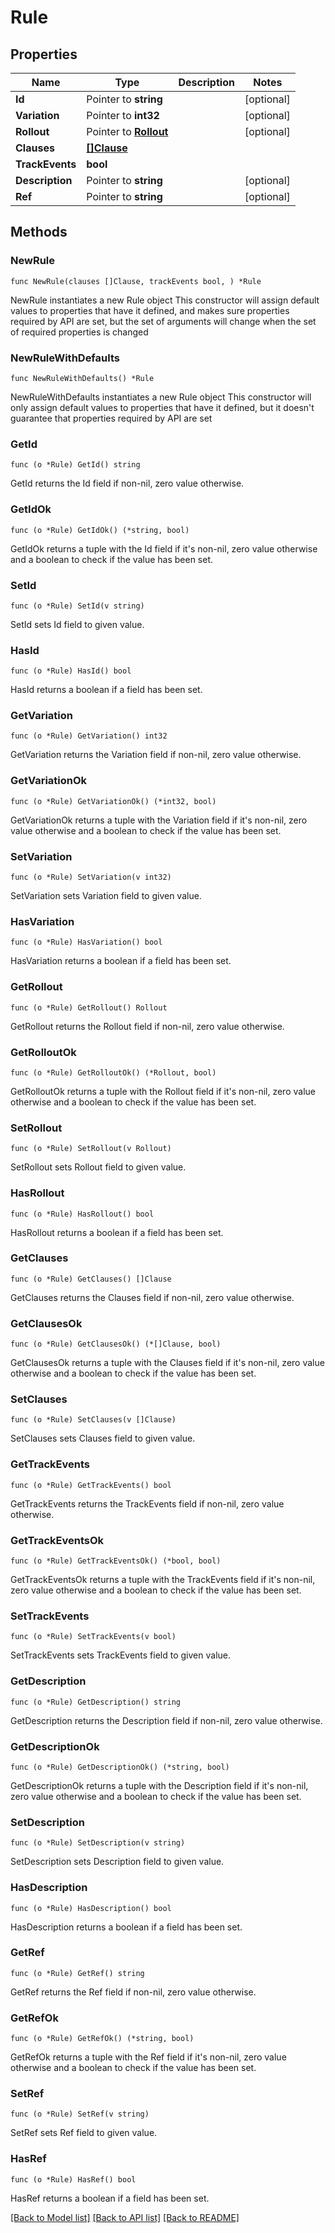 # Rule

## Properties

Name | Type | Description | Notes
------------ | ------------- | ------------- | -------------
**Id** | Pointer to **string** |  | [optional] 
**Variation** | Pointer to **int32** |  | [optional] 
**Rollout** | Pointer to [**Rollout**](Rollout.md) |  | [optional] 
**Clauses** | [**[]Clause**](Clause.md) |  | 
**TrackEvents** | **bool** |  | 
**Description** | Pointer to **string** |  | [optional] 
**Ref** | Pointer to **string** |  | [optional] 

## Methods

### NewRule

`func NewRule(clauses []Clause, trackEvents bool, ) *Rule`

NewRule instantiates a new Rule object
This constructor will assign default values to properties that have it defined,
and makes sure properties required by API are set, but the set of arguments
will change when the set of required properties is changed

### NewRuleWithDefaults

`func NewRuleWithDefaults() *Rule`

NewRuleWithDefaults instantiates a new Rule object
This constructor will only assign default values to properties that have it defined,
but it doesn't guarantee that properties required by API are set

### GetId

`func (o *Rule) GetId() string`

GetId returns the Id field if non-nil, zero value otherwise.

### GetIdOk

`func (o *Rule) GetIdOk() (*string, bool)`

GetIdOk returns a tuple with the Id field if it's non-nil, zero value otherwise
and a boolean to check if the value has been set.

### SetId

`func (o *Rule) SetId(v string)`

SetId sets Id field to given value.

### HasId

`func (o *Rule) HasId() bool`

HasId returns a boolean if a field has been set.

### GetVariation

`func (o *Rule) GetVariation() int32`

GetVariation returns the Variation field if non-nil, zero value otherwise.

### GetVariationOk

`func (o *Rule) GetVariationOk() (*int32, bool)`

GetVariationOk returns a tuple with the Variation field if it's non-nil, zero value otherwise
and a boolean to check if the value has been set.

### SetVariation

`func (o *Rule) SetVariation(v int32)`

SetVariation sets Variation field to given value.

### HasVariation

`func (o *Rule) HasVariation() bool`

HasVariation returns a boolean if a field has been set.

### GetRollout

`func (o *Rule) GetRollout() Rollout`

GetRollout returns the Rollout field if non-nil, zero value otherwise.

### GetRolloutOk

`func (o *Rule) GetRolloutOk() (*Rollout, bool)`

GetRolloutOk returns a tuple with the Rollout field if it's non-nil, zero value otherwise
and a boolean to check if the value has been set.

### SetRollout

`func (o *Rule) SetRollout(v Rollout)`

SetRollout sets Rollout field to given value.

### HasRollout

`func (o *Rule) HasRollout() bool`

HasRollout returns a boolean if a field has been set.

### GetClauses

`func (o *Rule) GetClauses() []Clause`

GetClauses returns the Clauses field if non-nil, zero value otherwise.

### GetClausesOk

`func (o *Rule) GetClausesOk() (*[]Clause, bool)`

GetClausesOk returns a tuple with the Clauses field if it's non-nil, zero value otherwise
and a boolean to check if the value has been set.

### SetClauses

`func (o *Rule) SetClauses(v []Clause)`

SetClauses sets Clauses field to given value.


### GetTrackEvents

`func (o *Rule) GetTrackEvents() bool`

GetTrackEvents returns the TrackEvents field if non-nil, zero value otherwise.

### GetTrackEventsOk

`func (o *Rule) GetTrackEventsOk() (*bool, bool)`

GetTrackEventsOk returns a tuple with the TrackEvents field if it's non-nil, zero value otherwise
and a boolean to check if the value has been set.

### SetTrackEvents

`func (o *Rule) SetTrackEvents(v bool)`

SetTrackEvents sets TrackEvents field to given value.


### GetDescription

`func (o *Rule) GetDescription() string`

GetDescription returns the Description field if non-nil, zero value otherwise.

### GetDescriptionOk

`func (o *Rule) GetDescriptionOk() (*string, bool)`

GetDescriptionOk returns a tuple with the Description field if it's non-nil, zero value otherwise
and a boolean to check if the value has been set.

### SetDescription

`func (o *Rule) SetDescription(v string)`

SetDescription sets Description field to given value.

### HasDescription

`func (o *Rule) HasDescription() bool`

HasDescription returns a boolean if a field has been set.

### GetRef

`func (o *Rule) GetRef() string`

GetRef returns the Ref field if non-nil, zero value otherwise.

### GetRefOk

`func (o *Rule) GetRefOk() (*string, bool)`

GetRefOk returns a tuple with the Ref field if it's non-nil, zero value otherwise
and a boolean to check if the value has been set.

### SetRef

`func (o *Rule) SetRef(v string)`

SetRef sets Ref field to given value.

### HasRef

`func (o *Rule) HasRef() bool`

HasRef returns a boolean if a field has been set.


[[Back to Model list]](../README.md#documentation-for-models) [[Back to API list]](../README.md#documentation-for-api-endpoints) [[Back to README]](../README.md)


